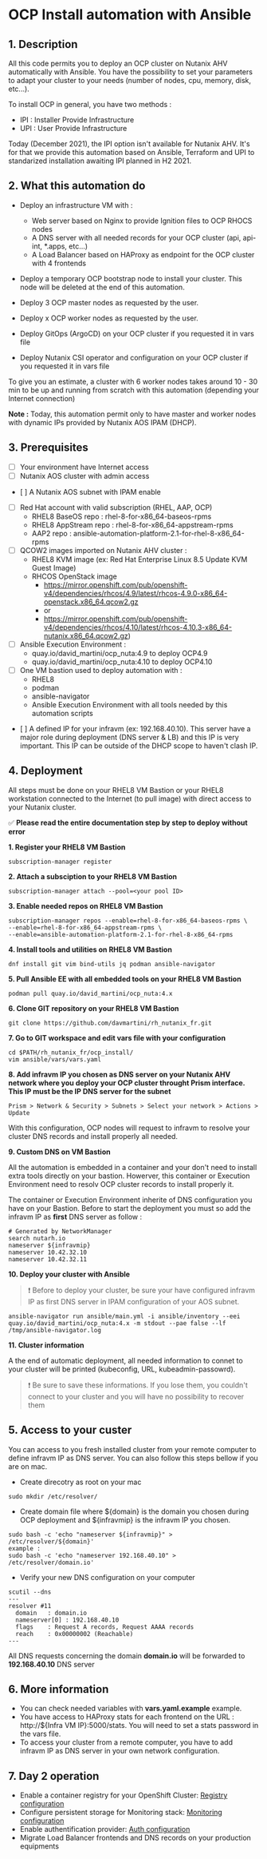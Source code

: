 # OCP Install automation with Ansible

## 1. Description

All this code permits you to deploy an OCP cluster on Nutanix AHV automatically with Ansible. You have the possibility to set your parameters to adapt your cluster to your needs (number of nodes, cpu, memory, disk, etc...).

To install OCP in general, you have two methods :
* IPI : Installer Provide Infrastructure
* UPI : User Provide Infrastructure

Today (December 2021), the IPI option isn't available for Nutanix AHV. It's for that we provide this automation based on Ansible, Terraform and UPI to standarized installation awaiting IPI planned in H2 2021.

## 2. What this automation do

* Deploy an infrastructure VM with :
	- Web server based on Nginx to provide Ignition files to OCP RHOCS nodes
	- A DNS server with all needed records for your OCP cluster (api, api-int, *.apps, etc...)
	- A Load Balancer based on HAProxy as endpoint for the OCP cluster with 4 frontends

* Deploy a temporary OCP bootstrap node to install your cluster. This node will be deleted at the end of this automation.

* Deploy 3 OCP master nodes as requested by the user.

* Deploy x OCP worker nodes as requested by the user.

* Deploy GitOps (ArgoCD) on your OCP cluster if you requested it in vars file

* Deploy Nutanix CSI operator and configuration on your OCP cluster if you requested it in vars file

To give you an estimate, a cluster with 6 worker nodes takes around 10 - 30 min to be up and running from scratch with this automation (depending your Internet connection)

**Note :** Today, this automation permit only to have master and worker nodes with dynamic IPs provided by Nutanix AOS IPAM (DHCP).

## 3. Prerequisites

- [ ] Your environment have Internet access
- [ ] Nutanix AOS cluster with admin access
- [ ] A Nutanix AOS subnet with IPAM enable
- [ ] Red Hat account with valid subscription (RHEL, AAP, OCP)
	- RHEL8 BaseOS repo : rhel-8-for-x86_64-baseos-rpms
	- RHEL8 AppStream repo : rhel-8-for-x86_64-appstream-rpms
	- AAP2 repo : ansible-automation-platform-2.1-for-rhel-8-x86_64-rpms
- [ ] QCOW2 images imported on Nutanix AHV cluster :
	- RHEL8 KVM image (ex: Red Hat Enterprise Linux 8.5 Update KVM Guest Image)
	- RHCOS OpenStack image
		- https://mirror.openshift.com/pub/openshift-v4/dependencies/rhcos/4.9/latest/rhcos-4.9.0-x86_64-openstack.x86_64.qcow2.gz
		- or 
		- https://mirror.openshift.com/pub/openshift-v4/dependencies/rhcos/4.10/latest/rhcos-4.10.3-x86_64-nutanix.x86_64.qcow2.gz)
- [ ] Ansible Execution Environment : 
	- quay.io/david_martini/ocp_nuta:4.9 to deploy OCP4.9
	- quay.io/david_martini/ocp_nuta:4.10 to deploy OCP4.10
- [ ] One VM bastion used to deploy automation with :
	- RHEL8
	- podman
	- ansible-navigator
	- Ansible Execution Environment with all tools needed by this automation scripts
- [ ] A defined IP for your infravm (ex: 192.168.40.10). This server have a major role during deployment (DNS server & LB) and this IP is very important. This IP can be outside of the DHCP scope to haven't clash IP.
	

## 4. Deployment

All steps must be done on your RHEL8 VM Bastion or your RHEL8 workstation connected to the Internet (to pull image) with direct access to your Nutanix cluster. 

✅ **Please read the entire documentation step by step to deploy without error**

**1. Register your RHEL8 VM Bastion**
```
subscription-manager register
```

**2. Attach a subsciption to your RHEL8 VM Bastion**
```
subscription-manager attach --pool=<your pool ID>
```

**3. Enable needed repos on RHEL8 VM Bastion**
```
subscription-manager repos --enable=rhel-8-for-x86_64-baseos-rpms \
--enable=rhel-8-for-x86_64-appstream-rpms \
--enable=ansible-automation-platform-2.1-for-rhel-8-x86_64-rpms
```

**4. Install tools and utilities on RHEL8 VM Bastion**
```
dnf install git vim bind-utils jq podman ansible-navigator
```

**5. Pull Ansible EE with all embedded tools on your RHEL8 VM Bastion**
```
podman pull quay.io/david_martini/ocp_nuta:4.x
```

**6. Clone GIT repository on your RHEL8 VM Bastion**
```
git clone https://github.com/davmartini/rh_nutanix_fr.git
```

**7. Go to GIT workspace and edit vars file with your configuration**
```
cd $PATH/rh_nutanix_fr/ocp_install/
vim ansible/vars/vars.yaml
```

**8. Add infravm IP you chosen as DNS server on your Nutanix AHV network where you deploy your OCP cluster throught Prism interface. This IP must be the IP DNS server for the subnet**
```
Prism > Network & Security > Subnets > Select your network > Actions > Update
```

With this configuration, OCP nodes will request to infravm to resolve your cluster DNS records and install properly all needed.

**9. Custom DNS on VM Bastion**

All the automation is embedded in a container and your don't need to install extra tools directly on your bastion. Howerver, this container or Execution Environment need to resolv OCP cluster records to install properly it.

The container or Execution Environment inherite of DNS configuration you have on your Bastion. Before to start the deployment you must so add the infravm IP as **first** DNS server as follow :

```
# Generated by NetworkManager
search nutarh.io
nameserver ${infravmip}
nameserver 10.42.32.10
nameserver 10.42.32.11
```


**10. Deploy your cluster with Ansible**
> :heavy_exclamation_mark: Before to deploy your cluster, be sure your have configured infravm IP as first DNS server in IPAM configuration of your AOS subnet.
```
ansible-navigator run ansible/main.yml -i ansible/inventory --eei quay.io/david_martini/ocp_nuta:4.x -m stdout --pae false --lf /tmp/ansible-navigator.log
```

**11. Cluster information**

A the end of automatic deployment, all needed information to connet to your cluster will be printed (kubeconfig, URL, kubeadmin-passowrd). 
> :heavy_exclamation_mark: Be sure to save these informations. If you lose them, you couldn't connect to your cluster and you will have no possibility to recover them

## 5. Access to your custer
You can access to you fresh installed cluster from your remote computer to define infravm IP as DNS server. You can also follow this steps bellow if you are on mac.

* Create direcotry as root on your mac
```
sudo mkdir /etc/resolver/
```

* Create domain file where ${domain} is the domain you chosen during OCP deployment and ${infravmip} is the infravm IP you chosen.
```
sudo bash -c 'echo "nameserver ${infravmip}" > /etc/resolver/${domain}'
example :
sudo bash -c 'echo "nameserver 192.168.40.10" > /etc/resolver/domain.io'
```

* Verify your new DNS configuration on your computer
```
scutil --dns 
---
resolver #11
  domain   : domain.io
  nameserver[0] : 192.168.40.10
  flags    : Request A records, Request AAAA records
  reach    : 0x00000002 (Reachable)
---
```
All DNS requests concerning the domain **domain.io** will be forwarded to **192.168.40.10** DNS server 

## 6. More information

* You can check needed variables with **vars.yaml.example** example.
* You have access to HAProxy stats for each frontend on the URL : http://${Infra VM IP}:5000/stats. You will need to set a stats password in the vars file.
* To access your cluster from a remote computer, you have to add infravm IP as DNS server in your own network configuration.

## 7. Day 2 operation

* Enable a container registry for your OpenShift Cluster: [Registry configuration](https://docs.openshift.com/container-platform/4.9/installing/installing_platform_agnostic/installing-platform-agnostic.html#installation-registry-storage-config_installing-platform-agnostic)
* Configure persistent storage for Monitoring stack: [Monitoring configuration](https://docs.openshift.com/container-platform/4.9/monitoring/configuring-the-monitoring-stack.html#configuring-persistent-storage)
* Enable authentification provider: [Auth configuration](https://docs.openshift.com/container-platform/4.9/authentication/understanding-authentication.html)
* Migrate Load Balancer frontends and DNS records on your production equipments

